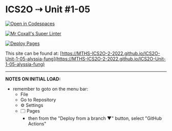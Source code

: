# ICS2O ⇢ Unit #1-05

[![Open in Codespaces](https://classroom.github.com/assets/launch-codespace-f4981d0f882b2a3f0472912d15f9806d57e124e0fc890972558857b51b24a6f9.svg)](https://classroom.github.com/open-in-codespaces?assignment_repo_id=10225258)

[![Mr Coxall's Super Linter](https://github.com/MTHS-ICS2O-2-2022/ICS2O-Unit-1-05-alyssia-fung/workflows/Mr%20Coxall's%20Super%20Linter/badge.svg)](https://github.com/MTHS-ICS2O-2-2022/ICS2O-Unit-1-05-alyssia-fung/actions)

[![Deploy Pages](https://github.com/MTHS-ICS2O-2-2022/ICS2O-Unit-1-05-alyssia-fung/workflows/Deploy%20Pages/badge.svg)](https://github.com/MTHS-ICS2O-2-2022/ICS2O-Unit-1-05-alyssia-fung/actions)

This site can be found at: [https://MTHS-ICS2O-2-2022.github.io/ICS2O-Unit-1-05-alyssia-fung](https://MTHS-ICS2O-2-2022.github.io/ICS2O-Unit-1-05-alyssia-fung)

---

**NOTES ON INITIAL LOAD:**
- remember to goto on the menu bar:
  - File
  - Go to Repository
  - ⚙ Settings
  - 🗔 Pages
    - then from the "Deploy from a branch ▼" button, select "GitHub Actions"
